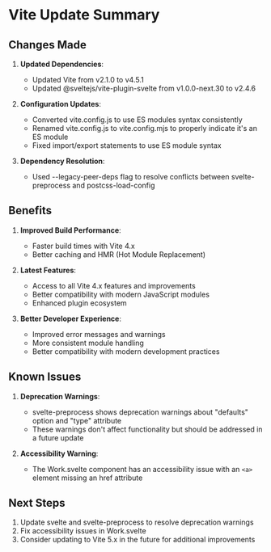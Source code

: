 # Vite Update Summary

## Changes Made

1. **Updated Dependencies**:
   - Updated Vite from v2.1.0 to v4.5.1
   - Updated @sveltejs/vite-plugin-svelte from v1.0.0-next.30 to v2.4.6

2. **Configuration Updates**:
   - Converted vite.config.js to use ES modules syntax consistently
   - Renamed vite.config.js to vite.config.mjs to properly indicate it's an ES module
   - Fixed import/export statements to use ES module syntax

3. **Dependency Resolution**:
   - Used --legacy-peer-deps flag to resolve conflicts between svelte-preprocess and postcss-load-config

## Benefits

1. **Improved Build Performance**:
   - Faster build times with Vite 4.x
   - Better caching and HMR (Hot Module Replacement)

2. **Latest Features**:
   - Access to all Vite 4.x features and improvements
   - Better compatibility with modern JavaScript modules
   - Enhanced plugin ecosystem

3. **Better Developer Experience**:
   - Improved error messages and warnings
   - More consistent module handling
   - Better compatibility with modern development practices

## Known Issues

1. **Deprecation Warnings**:
   - svelte-preprocess shows deprecation warnings about "defaults" option and "type" attribute
   - These warnings don't affect functionality but should be addressed in a future update

2. **Accessibility Warning**:
   - The Work.svelte component has an accessibility issue with an `<a>` element missing an href attribute

## Next Steps

1. Update svelte and svelte-preprocess to resolve deprecation warnings
2. Fix accessibility issues in Work.svelte
3. Consider updating to Vite 5.x in the future for additional improvements
